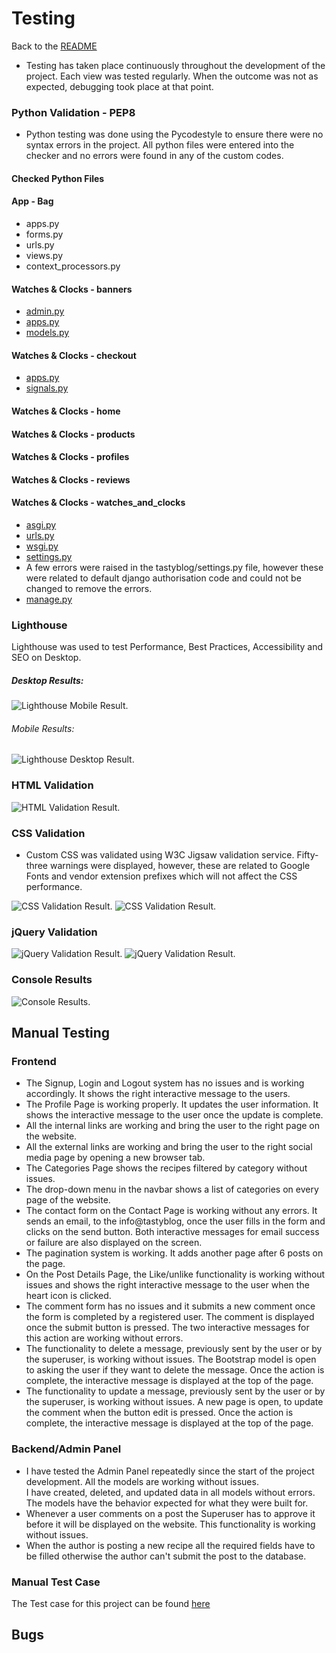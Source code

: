 # Testing
Back to the [README](README.md)

* Testing has taken place continuously throughout the development of the project. Each view was tested regularly. 
  When the outcome was not as expected, debugging took place at that point.  

### Python Validation - PEP8
* Python testing was done using the Pycodestyle to ensure there were no syntax errors in the project. All python files
were entered into the checker and no errors were found in any of the custom codes.

#### Checked Python Files

#### App - Bag
* apps.py
* forms.py
* urls.py
* views.py
* context_processors.py

#### Watches & Clocks - banners
* [admin.py](./assets/readme/test/pep8/posts_pep8_admin.jpg)
* [apps.py](./assets/readme/test/pep8/posts_pep8_apps.jpg)
* [models.py](./assets/readme/test/pep8/posts_pep8_models.jpg)

#### Watches & Clocks - checkout
* [apps.py](./assets/readme/test/pep8/users_pep8_apps.jpg)
* [signals.py](./assets/readme/test/pep8/users_pep8_signals.jpg)

#### Watches & Clocks - home

#### Watches & Clocks - products

#### Watches & Clocks - profiles

#### Watches & Clocks - reviews

#### Watches & Clocks - watches_and_clocks
* [asgi.py](./assets/readme/test/pep8/tastyblog_pep8_asgi.jpg)
* [urls.py](./assets/readme/test/pep8/tastyblog_pep8_urls.jpg)
* [wsgi.py](./assets/readme/test/pep8/tastyblog_pep8_wsgi.jpg)
* [settings.py](./assets/readme/test/pep8/tastyblog_pep8_settings.jpg)
* A few errors were raised in the tastyblog/settings.py file, however these were related to default django authorisation
code and could not be changed to remove the errors.
* [manage.py](./assets/readme/test/pep8/pep8_manage.jpg)


### Lighthouse
Lighthouse was used to test Performance, Best Practices, Accessibility and SEO on Desktop.

##### Desktop Results:
![Lighthouse Mobile Result](./assets/readme/test/watches_clocks_light_house_desktop_results.jpg).

###### Mobile Results:
![Lighthouse Desktop Result](./assets/readme/test/tasty_blog_lighthouse_mobile_results.jpg).

### HTML Validation
![HTML Validation Result](./assets/readme/test/watches_clocks_html_main_results.jpg).

### CSS Validation
* Custom CSS was validated using W3C Jigsaw validation service. Fifty-three warnings were displayed, however, 
  these are related to Google Fonts and vendor extension prefixes which will not affect the CSS performance.
  
![CSS Validation Result](./assets/readme/test/watches_clocks_css_main_results.jpg).
![CSS Validation Result](./assets/readme/test/watches_clocks_css_main_warnings.jpg).

### jQuery Validation
![jQuery Validation Result](./assets/readme/test/watches_clocks_js_hint_results_1.jpg).
![jQuery Validation Result](./assets/readme/test/watches_clocks_js_hint_results_2.jpg).

### Console Results
![Console Results](./assets/readme/test/watches_clocks_console_results.jpg).



## Manual Testing
### Frontend
* The Signup, Login and Logout system has no issues and is working accordingly. It shows the right 
  interactive message to the users.
* The Profile Page is working properly. It updates the user information. It shows the interactive message to the user once the update is complete.
* All the internal links are working and bring the user to the right page on the website.
* All the external links are working and bring the user to the right social media page by 
  opening a new browser tab.
* The Categories Page shows the recipes filtered by category without issues.
* The drop-down menu in the navbar shows a list of categories on every page of the website.
* The contact form on the Contact Page is working without any errors.  It sends an email, 
  to the info@tastyblog, once the user fills in the form and clicks on the send button. 
  Both interactive messages for email success or failure are also displayed on the screen.
* The pagination system is working. It adds another page after 6 posts on the page.
* On the Post Details Page, the Like/unlike functionality is working without issues and shows 
  the right interactive message to the user when the heart icon is clicked.
* The comment form has no issues and it submits a new comment once the form is completed by a
  registered user. 
  The comment is displayed once the submit button is pressed. The two interactive messages for 
  this action are working without errors. 
* The functionality to delete a message, previously sent by the user or by the superuser, is 
  working without issues. The Bootstrap model is open to asking the user if they want to delete 
  the message. Once the action is complete, the interactive message is displayed at the top of the page.
* The functionality to update a message, previously sent by the user or by the superuser, is 
  working without issues. A new page is open, to update the comment when the button edit is 
  pressed. Once the action is complete, the interactive message is displayed at the top of the page. 

### Backend/Admin Panel
* I have tested the Admin Panel repeatedly since the start of the project development. All the models are working without issues.  
  I have created, deleted, and updated data in all models without errors. The models have the behavior expected for what they were built for.
* Whenever a user comments on a post the Superuser has to approve it before it will be displayed on the website. This functionality is 
  working without issues.
* When the author is posting a new recipe all the required fields have to be filled otherwise the author can't submit the post to the database.

### Manual Test Case
The Test case for this project can be found [here](https://docs.google.com/spreadsheets/d/100bSOz3C9ra1K0PpAldBvg7NzoyHEMZZjpIWfiHnkQU/edit#gid=0)
  
## Bugs
